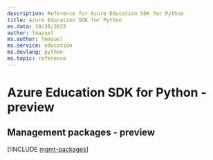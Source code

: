 ```yaml
---
description: Reference for Azure Education SDK for Python
title: Azure Education SDK for Python
ms.data: 10/20/2022
author: lmazuel
ms.author: lmazuel
ms.service: education
ms.devlang: python
ms.topic: reference
---
```

# Azure Education SDK for Python - preview

## Management packages - preview
[!INCLUDE [mgmt-packages](education-mgmt-index.md)]